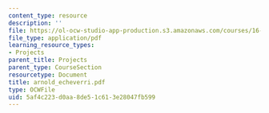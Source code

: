 ```yaml
---
content_type: resource
description: ''
file: https://ol-ocw-studio-app-production.s3.amazonaws.com/courses/16-622-experimental-projects-ii-fall-2003/5af4c223d0aa8de51c613e28047fb599_arnold_echeverri.pdf
file_type: application/pdf
learning_resource_types:
- Projects
parent_title: Projects
parent_type: CourseSection
resourcetype: Document
title: arnold_echeverri.pdf
type: OCWFile
uid: 5af4c223-d0aa-8de5-1c61-3e28047fb599
---
```

